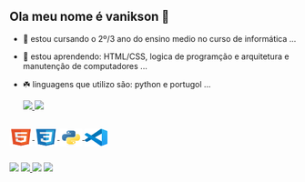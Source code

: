 ## Ola meu nome é vanikson 👋


- 🔭 estou cursando o 2º/3 ano do ensino medio no curso de informática ...
- 🌱 estou aprendendo: HTML/CSS, logica de programção e arquitetura e manutenção de computadores ...
- ☘️ linguagens que utilizo são: python e portugol ...

  <div>
  <a href="https://github.com/rafaballerini">
  <img height="150em" src="https://github-readme-stats.vercel.app/api?username=vanikson16&show_icons=true&theme=dracula&include_all_commits=true&count_private=true"/>
  <img height="150em" src="https://github-readme-stats.vercel.app/api/top-langs/?username=vanikson16&layout=compact&langs_count=16&theme=dracula"/>
</div>
    
<div style="display: inline_block"><br>
  <img align="center" alt="vanikson-HTML" height="30" width="40" src="https://raw.githubusercontent.com/devicons/devicon/master/icons/html5/html5-original.svg">
  <img align="center" alt="vanikson-CSS" height="30" width="40" src="https://raw.githubusercontent.com/devicons/devicon/master/icons/css3/css3-original.svg">
  <img align="center" alt="vanikson-Python" height="30" width="40" src="https://raw.githubusercontent.com/devicons/devicon/master/icons/python/python-original.svg">
  <img align="center" alt="vanikson-Vscode" height="30" width="40" src="https://raw.githubusercontent.com/devicons/devicon/master/icons/vscode/vscode-original.svg">
</div>

  ##
 
<div> 
  <a href="https://instagram.com/silva.vanikson" target="_blank"><img src="https://img.shields.io/badge/-Instagram-%23E4405F?style=for-the-badge&logo=instagram&logoColor=white" target="_blank"></a>
  <a href="https://whatsapp.com/+55 88 9943-5881" target="_blank"><img src="https://img.shields.io/badge/-whatsapp-%23E4405F?style=for-the-badge&logo=instagram&logoColor=white" target="_blank"</a>
  <a href = "vanikson.silva@aluno.ce.gov.br"><img src="https://img.shields.io/badge/-Gmail-%23333?style=for-the-badge&logo=gmail&logoColor=white" target="_blank"></a>
   <a href="https://www.linkedin.com/in/vanikson-silva-02aa4b336/" target="_blank"><img src="https://img.shields.io/badge/-LinkedIn-%230077B5?style=for-the-badge&logo=linkedin&logoColor=white" target="_blank"></a> 
</div>

